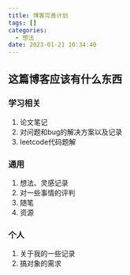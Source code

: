 ```yaml
---
title: 博客完善计划
tags: []
categories:
  - 想法
date: 2023-01-21 10:34:40
---
```

## 这篇博客应该有什么东西
### 学习相关
1. 论文笔记
2. 对问题和bug的解决方案以及记录
3. leetcode代码题解
### 通用
1. 想法、灵感记录
2. 对一些事情的评判
3. 随笔
4. 资源
### 个人
1. 关于我的一些记录
2. 搞对象的需求